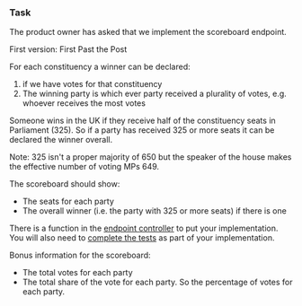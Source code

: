 ### Task

The product owner has asked that we implement the scoreboard endpoint.

First version: First Past the Post

For each constituency a winner can be declared:
1. if we have votes for that constituency
2. The winning party is which ever party received a plurality of votes, e.g. whoever receives the most votes

Someone wins in the UK if they receive half of the constituency seats in Parliament (325).
So if a party has received 325 or more seats it can be declared the winner overall.

Note: 325 isn't a proper majority of 650 but the speaker of the house makes the effective number of voting MPs 649.

The scoreboard should show:
- The seats for each party
- The overall winner (i.e. the party with 325 or more seats) if there is one

There is a function in the [endpoint controller](src/results_controller.py) to put your implementation. You will also need 
to [complete the tests](src/test_scoreboard.py) as part of your implementation.

Bonus information for the scoreboard:
- The total votes for each party
- The total share of the vote for each party. So the percentage of votes for each party.


